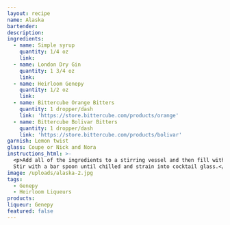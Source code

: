 ```yaml
---
layout: recipe
name: Alaska
bartender:
description:
ingredients:
  - name: Simple syrup
    quantity: 1/4 oz
    link:
  - name: London Dry Gin
    quantity: 1 3/4 oz
    link:
  - name: Heirloom Genepy
    quantity: 1/2 oz
    link:
  - name: Bittercube Orange Bitters
    quantity: 1 dropper/dash
    link: 'https://store.bittercube.com/products/orange'
  - name: Bittercube Bolivar Bitters
    quantity: 1 dropper/dash
    link: 'https://store.bittercube.com/products/bolivar'
garnish: Lemon twist
glass: Coupe or Nick and Nora
instructions_html: >-
  <p>Add all of the ingredients to a stirring vessel and then fill with ice.
  Stir with a bar spoon until chilled and strain into cocktail glass.</p>
image: /uploads/alaska-2.jpg
tags:
  - Genepy
  - Heirloom Liqueurs
products:
liqueur: Genepy
featured: false
---
```


